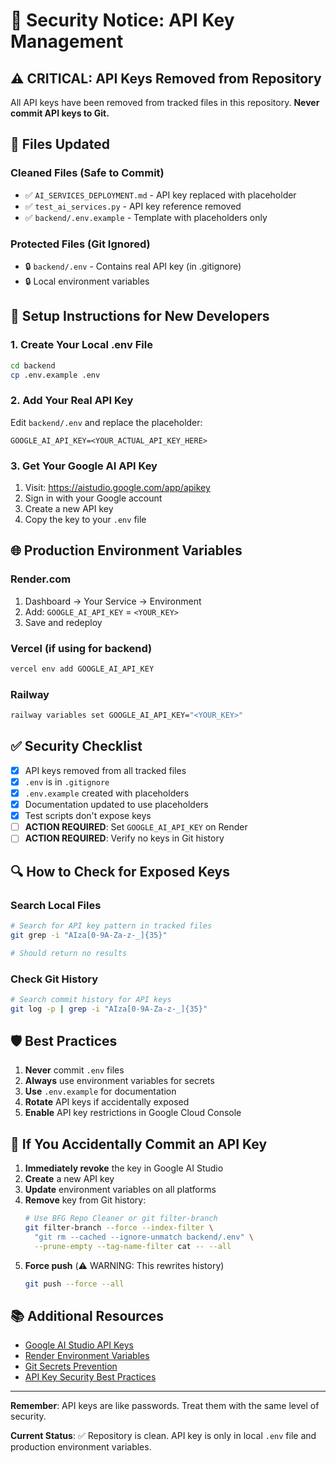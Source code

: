 # 🔐 Security Notice: API Key Management

## ⚠️ CRITICAL: API Keys Removed from Repository

All API keys have been removed from tracked files in this repository. **Never commit API keys to Git.**

## 📝 Files Updated

### Cleaned Files (Safe to Commit)
- ✅ `AI_SERVICES_DEPLOYMENT.md` - API key replaced with placeholder
- ✅ `test_ai_services.py` - API key reference removed
- ✅ `backend/.env.example` - Template with placeholders only

### Protected Files (Git Ignored)
- 🔒 `backend/.env` - Contains real API key (in .gitignore)
- 🔒 Local environment variables

## 🚀 Setup Instructions for New Developers

### 1. Create Your Local .env File

```bash
cd backend
cp .env.example .env
```

### 2. Add Your Real API Key

Edit `backend/.env` and replace the placeholder:

```properties
GOOGLE_AI_API_KEY=<YOUR_ACTUAL_API_KEY_HERE>
```

### 3. Get Your Google AI API Key

1. Visit: https://aistudio.google.com/app/apikey
2. Sign in with your Google account
3. Create a new API key
4. Copy the key to your `.env` file

## 🌐 Production Environment Variables

### Render.com
1. Dashboard → Your Service → Environment
2. Add: `GOOGLE_AI_API_KEY` = `<YOUR_KEY>`
3. Save and redeploy

### Vercel (if using for backend)
```bash
vercel env add GOOGLE_AI_API_KEY
```

### Railway
```bash
railway variables set GOOGLE_AI_API_KEY="<YOUR_KEY>"
```

## ✅ Security Checklist

- [x] API keys removed from all tracked files
- [x] `.env` is in `.gitignore`
- [x] `.env.example` created with placeholders
- [x] Documentation updated to use placeholders
- [x] Test scripts don't expose keys
- [ ] **ACTION REQUIRED**: Set `GOOGLE_AI_API_KEY` on Render
- [ ] **ACTION REQUIRED**: Verify no keys in Git history

## 🔍 How to Check for Exposed Keys

### Search Local Files
```bash
# Search for API key pattern in tracked files
git grep -i "AIza[0-9A-Za-z-_]{35}"

# Should return no results
```

### Check Git History
```bash
# Search commit history for API keys
git log -p | grep -i "AIza[0-9A-Za-z-_]{35}"
```

## 🛡️ Best Practices

1. **Never** commit `.env` files
2. **Always** use environment variables for secrets
3. **Use** `.env.example` for documentation
4. **Rotate** API keys if accidentally exposed
5. **Enable** API key restrictions in Google Cloud Console

## 🚨 If You Accidentally Commit an API Key

1. **Immediately revoke** the key in Google AI Studio
2. **Create** a new API key
3. **Update** environment variables on all platforms
4. **Remove** key from Git history:
   ```bash
   # Use BFG Repo Cleaner or git filter-branch
   git filter-branch --force --index-filter \
     "git rm --cached --ignore-unmatch backend/.env" \
     --prune-empty --tag-name-filter cat -- --all
   ```
5. **Force push** (⚠️ WARNING: This rewrites history)
   ```bash
   git push --force --all
   ```

## 📚 Additional Resources

- [Google AI Studio API Keys](https://aistudio.google.com/app/apikey)
- [Render Environment Variables](https://render.com/docs/environment-variables)
- [Git Secrets Prevention](https://git-secret.io/)
- [API Key Security Best Practices](https://cloud.google.com/docs/authentication/api-keys)

---

**Remember**: API keys are like passwords. Treat them with the same level of security.

**Current Status**: ✅ Repository is clean. API key is only in local `.env` file and production environment variables.
